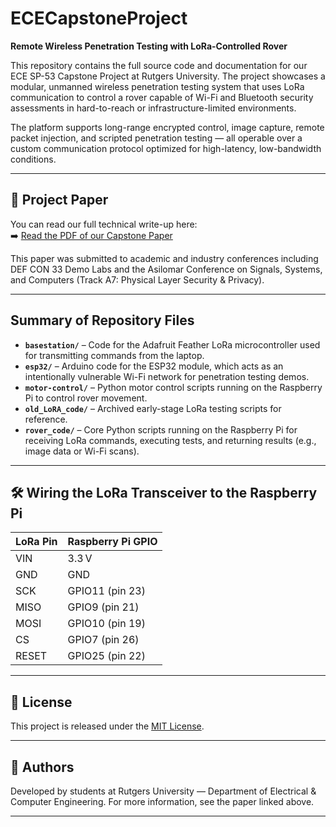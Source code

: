 # ECECapstoneProject
**Remote Wireless Penetration Testing with LoRa-Controlled Rover**

This repository contains the full source code and documentation for our ECE SP-53 Capstone Project at Rutgers University. The project showcases a modular, unmanned wireless penetration testing system that uses LoRa communication to control a rover capable of Wi-Fi and Bluetooth security assessments in hard-to-reach or infrastructure-limited environments.

The platform supports long-range encrypted control, image capture, remote packet injection, and scripted penetration testing — all operable over a custom communication protocol optimized for high-latency, low-bandwidth conditions.

---

## 📄 Project Paper

You can read our full technical write-up here:  
➡️ [Read the PDF of our Capstone Paper](./Capstone_Paper.pdf)

This paper was submitted to academic and industry conferences including DEF CON 33 Demo Labs and the Asilomar Conference on Signals, Systems, and Computers (Track A7: Physical Layer Security & Privacy).

---

## Summary of Repository Files

- **`basestation/`** – Code for the Adafruit Feather LoRa microcontroller used for transmitting commands from the laptop.
- **`esp32/`** – Arduino code for the ESP32 module, which acts as an intentionally vulnerable Wi-Fi network for penetration testing demos.
- **`motor-control/`** – Python motor control scripts running on the Raspberry Pi to control rover movement.
- **`old_LoRA_code/`** – Archived early-stage LoRa testing scripts for reference.
- **`rover_code/`** – Core Python scripts running on the Raspberry Pi for receiving LoRa commands, executing tests, and returning results (e.g., image data or Wi-Fi scans).

---

## 🛠️ Wiring the LoRa Transceiver to the Raspberry Pi

| LoRa Pin | Raspberry Pi GPIO |
|----------|-------------------|
| VIN      | 3.3 V             |
| GND      | GND               |
| SCK      | GPIO11 (pin 23)   |
| MISO     | GPIO9 (pin 21)    |
| MOSI     | GPIO10 (pin 19)   |
| CS       | GPIO7 (pin 26)    |
| RESET    | GPIO25 (pin 22)   |

---

## 📜 License

This project is released under the [MIT License](LICENSE).

---

## 👥 Authors

Developed by students at Rutgers University — Department of Electrical & Computer Engineering. For more information, see the paper linked above.

---

